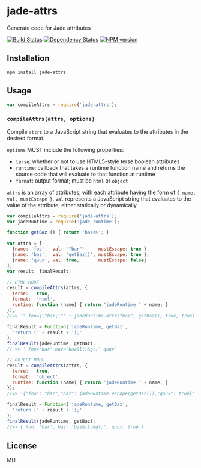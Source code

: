 # jade-attrs

Generate code for Jade attributes

[![Build Status](https://img.shields.io/travis/jadejs/jade-attrs/master.svg)](https://travis-ci.org/jadejs/jade-attrs)
[![Dependency Status](https://img.shields.io/gemnasium/jadejs/jade-attrs.svg)](https://gemnasium.com/jadejs/jade-attrs)
[![NPM version](https://img.shields.io/npm/v/jade-attrs.svg)](https://www.npmjs.org/package/jade-attrs)

## Installation

    npm install jade-attrs

## Usage

```js
var compileAttrs = require('jade-attrs');
```

### `compileAttrs(attrs, options)`

Compile `attrs` to a JavaScript string that evaluates to the attributes in the desired format.

`options` MUST include the following properties:

- `terse`: whether or not to use HTML5-style terse boolean attributes
- `runtime`: callback that takes a runtime function name and returns the source code that will evaluate to that function at runtime
- `format`: output format; must be `html` or `object`

`attrs` is an array of attributes, with each attribute having the form of `{ name, val, mustEscape }`. `val` represents a JavaScript string that evaluates to the value of the attribute, either statically or dynamically.

```js
var compileAttrs = require('jade-attrs');
var jadeRuntime = require('jade-runtime');

function getBaz () { return 'baz<>'; }

var attrs = [
  {name: 'foo',  val: '"bar"',    mustEscape: true },
  {name: 'baz',  val: 'getBaz()', mustEscape: true },
  {name: 'quux', val: true,       mustEscape: false}
];
var result, finalResult;

// HTML MODE
result = compileAttrs(attrs, {
  terse:   true,
  format:  'html',
  runtime: function (name) { return 'jadeRuntime.' + name; }
});
//=> '" foo=\\"bar\\"" + jadeRuntime.attr("baz", getBaz(), true, true) + " quux"'

finalResult = Function('jadeRuntime, getBaz',
  'return (' + result + ');'
);
finalResult(jadeRuntime, getBaz);
// => ' foo="bar" baz="baz&lt;&gt;" quux'

// OBJECT MODE
result = compileAttrs(attrs, {
  terse:   true,
  format:  'object',
  runtime: function (name) { return 'jadeRuntime.' + name; }
});
//=> '{"foo": "bar","baz": jadeRuntime.escape(getBaz()),"quux": true}'

finalResult = Function('jadeRuntime, getBaz',
  'return (' + result + ');'
);
finalResult(jadeRuntime, getBaz);
//=> { foo: 'bar', baz: 'baz&lt;&gt;', quux: true }
```

## License

  MIT
